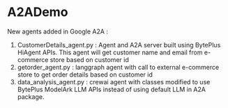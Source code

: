 # A2ADemo
New agents added in Google A2A :
1. CustomerDetails_agent.py : Agent and A2A server built using BytePlus HiAgent APIs. This agent will get customer name and email from e-commerce store based on customer id
2. getorder_agent.py : langgraph agent with call to external e-commerce store to get order details based on customer id
3. data_analysis_agent.py : crewai agent with classes modified to use BytePlus ModelArk LLM APIs instead of using default LLM in A2A package. 
